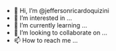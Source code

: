 - 👋 Hi, I’m @jeffersonricardoquizini
- 👀 I’m interested in ...
- 🌱 I’m currently learning ...
- 💞️ I’m looking to collaborate on ...
- 📫 How to reach me ...

<!---
jeffersonricardoquizini/jeffersonricardoquizini is a ✨ special ✨ repository because its `README.md` (this file) appears on your GitHub profile.
You can click the Preview link to take a look at your changes.
--->

